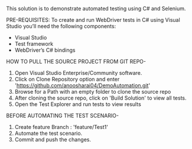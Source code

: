 This solution is to demonstrate automated testing using C# and Selenium. 

PRE-REQUISITES:
To create and run WebDriver tests in C# using Visual Studio you’ll need the following components:

- Visual Studio
- Test framework
- WebDriver’s C# bindings

HOW TO PULL THE SOURCE PROJECT FROM GIT REPO-
1. Open Visual Studio Enterprise/Community software.
2. Click on Clone Repository option and enter 'https://github.com/anoosharai04/DemoAutomation.git'
3. Browse for a Path with an empty folder to clone the source repo
3. After cloning the source repo, click on 'Build Solution' to view all tests.
4. Open the Test Explorer and run tests to view results

BEFORE AUTOMATING THE TEST SCENARIO-
1. Create feature Branch : 'feature/Test1'
2. Automate the test scenario.
3. Commit and push the changes.
